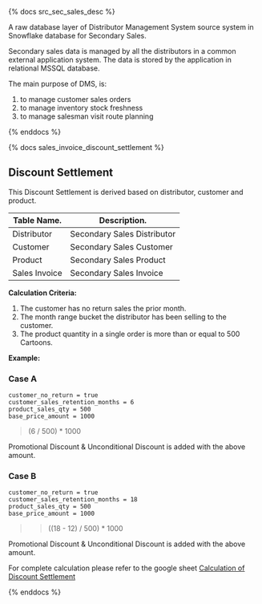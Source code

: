 {% docs src_sec_sales_desc %}

A raw database layer of Distributor Management System source system in Snowflake database for Secondary Sales.

Secondary sales data is managed by all the distributors in a common external application system. The data is stored by the application in relational MSSQL database.

The main purpose of DMS, is:
1. to manage customer sales orders
2. to manage inventory stock freshness
3. to manage salesman visit route planning

{% enddocs %}

{% docs sales_invoice_discount_settlement %}

## Discount Settlement

This Discount Settlement is derived based on distributor, customer and product.

| Table Name.   |   Description.              |
|---------------|-----------------------------|
| Distributor   | Secondary Sales Distributor |
| Customer      | Secondary Sales Customer    |
| Product       | Secondary Sales Product     |
| Sales Invoice | Secondary Sales Invoice     |

**Calculation Criteria:**

1. The customer has no return sales the prior month.
2. The month range bucket the distributor has been selling to the customer.
3. The product quantity in a single order is more than or equal to 500 Cartoons.

**Example:**

### Case A
```
customer_no_return = true
customer_sales_retention_months = 6
product_sales_qty = 500
base_price_amount = 1000
```

> (6 / 500) * 1000

Promotional Discount & Unconditional Discount is added with the above amount.


### Case B

```
customer_no_return = true
customer_sales_retention_months = 18
product_sales_qty = 500
base_price_amount = 1000
```

>> ((18 - 12) / 500) * 1000

Promotional Discount & Unconditional Discount is added with the above amount.

For complete calculation please refer to the google sheet [Calculation of Discount Settlement](https://docs.google.com/spreadsheets/d/abcdef123456)

{% enddocs %}
